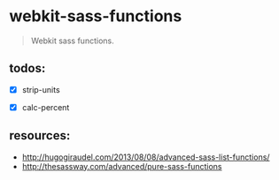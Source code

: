# webkit-sass-functions
> Webkit sass functions.

## todos:
- [x] strip-units
- [x] calc-percent


## resources:
+ http://hugogiraudel.com/2013/08/08/advanced-sass-list-functions/
+ http://thesassway.com/advanced/pure-sass-functions
